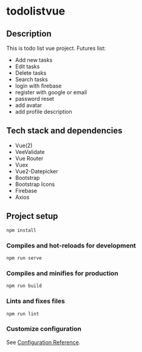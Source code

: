 # todolistvue

## Description

This is todo list vue project. Futures list:
* Add new tasks
* Edit tasks
* Delete tasks
* Search tasks
* login with firebase
* register with google or email
* password reset
* add avatar
* add profile description

## Tech stack and dependencies

- Vue(2)
- VeeValidate
- Vue Router
- Vuex
- Vue2-Datepicker
- Bootstrap
- Bootstrap Icons
- Firebase
- Axios

## Project setup
```
npm install
```

### Compiles and hot-reloads for development
```
npm run serve
```

### Compiles and minifies for production
```
npm run build
```

### Lints and fixes files
```
npm run lint
```

### Customize configuration
See [Configuration Reference](https://cli.vuejs.org/config/).
